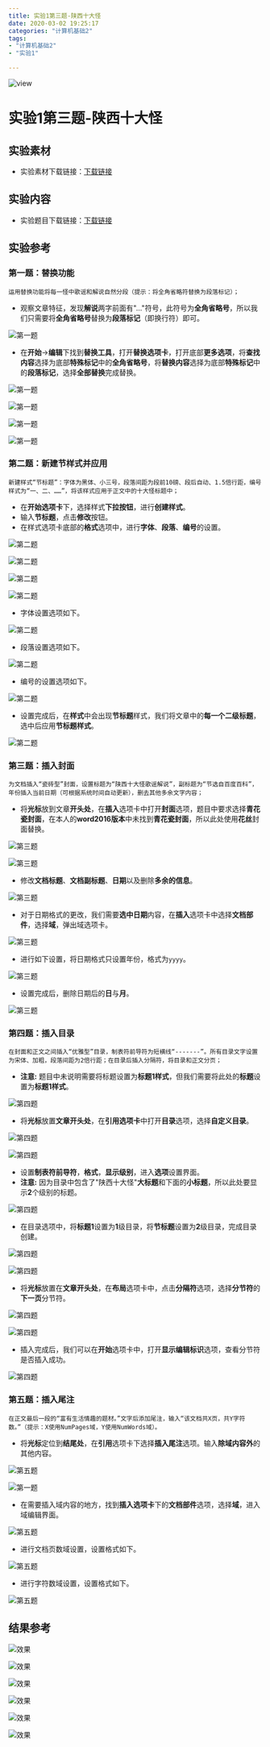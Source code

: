 ```yaml
---
title: 实验1第三题-陕西十大怪
date: 2020-03-02 19:25:17
categories: "计算机基础2"
tags:
- "计算机基础2"
- "实验1"

---
```


![view](http://pic.baotienan.top/blog_picgo/实验1第三题-view.jpg)

<!--more-->
# 实验1第三题-陕西十大怪

## 实验素材

- 实验素材下载链接：[下载链接](/download/实验1第三题素材.docx)

## 实验内容

- 实验题目下载链接：[下载链接](/download/实验1第三题题目.docx)

## 实验参考

### 第一题：替换功能

`运用替换功能将每一怪中歌谣和解说自然分段（提示：将全角省略符替换为段落标记）；`

- 观察文章特征，发现**解说**两字前面有"..."符号，此符号为**全角省略号**，所以我们只需要将**全角省略号**替换为**段落标记**（即换行符）即可。

![第一题](http://pic.baotienan.top/blog_picgo/实验1第三题-第一题步骤1.png)

- 在**开始**->**编辑**下找到**替换工具**，打开**替换选项卡**，打开底部**更多选项**，将**查找内容**选择为底部**特殊标记**中的**全角省略号**，将**替换内容**选择为底部**特殊标记**中的**段落标记**，选择**全部替换**完成替换。

![第一题](http://pic.baotienan.top/blog_picgo/实验1第三题-第一题步骤2.png)

![第一题](http://pic.baotienan.top/blog_picgo/实验1第三题-第一题步骤3.png)

![第一题](http://pic.baotienan.top/blog_picgo/实验1第三题-第一题步骤4.png)

![第一题](http://pic.baotienan.top/blog_picgo/实验1第三题-第一题步骤5.png)

### 第二题：新建节样式并应用

`新建样式“节标题”：字体为黑体、小三号，段落间距为段前10磅、段后自动、1.5倍行距，编号样式为“一、二、……”，将该样式应用于正文中的十大怪标题中；`

- 在**开始选项卡**下，选择样式**下拉按钮**，进行**创建样式**。
- 输入**节标题**，点击**修改**按钮。
- 在样式选项卡底部的**格式**选项中，进行**字体**、**段落**、**编号**的设置。

![第二题](http://pic.baotienan.top/blog_picgo/实验1第三题-第二题步骤1.png)

![第二题](http://pic.baotienan.top/blog_picgo/实验1第三题-第二题步骤2.png)

![第二题](http://pic.baotienan.top/blog_picgo/实验1第三题-第二题步骤3.png)

![第二题](http://pic.baotienan.top/blog_picgo/实验1第三题-第二题步骤4.png)

- 字体设置选项如下。

![第二题](http://pic.baotienan.top/blog_picgo/实验1第三题-第二题步骤5.png)

- 段落设置选项如下。

![第二题](http://pic.baotienan.top/blog_picgo/实验1第三题-第二题步骤6.png)

- 编号的设置选项如下。

![第二题](http://pic.baotienan.top/blog_picgo/实验1第三题-第二题步骤7.png)

- 设置完成后，在**样式**中会出现**节标题**样式，我们将文章中的**每一个二级标题**，选中后应用**节标题样式**。

![第二题](http://pic.baotienan.top/blog_picgo/实验1第三题-第二题步骤8.png)



### 第三题：插入封面

`为文档插入“瓷砖型”封面，设置标题为“陕西十大怪歌谣解说”，副标题为“节选自百度百科”，年份插入当前日期（可根据系统时间自动更新），删去其他多余文字内容；`

- 将**光标**放到文章**开头处**，在**插入**选项卡中打开**封面**选项，题目中要求选择**青花瓷封面**，在本人的**word2016版本**中未找到**青花瓷封面**，所以此处使用**花丝**封面替换。

![第三题](http://pic.baotienan.top/blog_picgo/实验1第三题-第三题步骤1.png)

![第三题](http://pic.baotienan.top/blog_picgo/实验1第三题-第三题步骤2.png)

- 修改**文档标题**、**文档副标题**、**日期**以及删除**多余的信息**。

![第三题](http://pic.baotienan.top/blog_picgo/实验1第三题-第三题步骤3.png)

- 对于日期格式的更改，我们需要**选中日期**内容，在**插入**选项卡中选择**文档部件**，选择**域**，弹出域选项卡。

![第三题](http://pic.baotienan.top/blog_picgo/实验1第三题-第三题步骤4.png)

- 进行如下设置，将日期格式只设置年份，格式为`yyyy`。

![第三题](http://pic.baotienan.top/blog_picgo/实验1第三题-第三题步骤5.png)

- 设置完成后，删除日期后的**日**与**月**。

![第三题](http://pic.baotienan.top/blog_picgo/实验1第三题-第三题步骤6.png)

### 第四题：插入目录

`在封面和正文之间插入“优雅型”目录，制表符前导符为短横线“-------”。所有目录文字设置为宋体、加粗，段落间距为2倍行距；在目录后插入分隔符，将目录和正文分页；`

- **注意:** 题目中未说明需要将标题设置为**标题1样式**，但我们需要将此处的**标题**设置为**标题1样式**。

![第四题](http://pic.baotienan.top/blog_picgo/实验1第三题-第四题步骤0.png)

- 将**光标**放置**文章开头处**，在**引用选项卡**中打开**目录**选项，选择**自定义目录**。

![第四题](http://pic.baotienan.top/blog_picgo/实验1第三题-第四题步骤1.png)

![第四题](http://pic.baotienan.top/blog_picgo/实验1第三题-第四题步骤2.png)

- 设置**制表符前导符**，**格式**，**显示级别**，进入**选项**设置界面。
- **注意:** 因为目录中包含了"陕西十大怪"**大标题**和下面的**小标题**，所以此处要显示**2**个级别的标题。

![第四题](http://pic.baotienan.top/blog_picgo/实验1第三题-第四题步骤3.png)

- 在目录选项中，将**标题1**设置为**1**级目录，将**节标题**设置为**2**级目录，完成目录创建。

![第四题](http://pic.baotienan.top/blog_picgo/实验1第三题-第四题步骤4.png)

![第四题](http://pic.baotienan.top/blog_picgo/实验1第三题-第四题步骤5.png)

- 将**光标**放置在**文章开头处**，在**布局**选项卡中，点击**分隔符**选项，选择**分节符**的**下一页**分节符。

![第四题](http://pic.baotienan.top/blog_picgo/实验1第三题-第四题步骤6.png)

![第四题](http://pic.baotienan.top/blog_picgo/实验1第三题-第四题步骤7.png)

- 插入完成后，我们可以在**开始**选项卡中，打开**显示编辑标识**选项，查看分节符是否插入成功。

![第四题](http://pic.baotienan.top/blog_picgo/实验1第三题-第四题步骤8.png)

### 第五题：插入尾注

`在正文最后一段的“富有生活情趣的题材。”文字后添加尾注，输入“该文档共X页，共Y字符数。”（提示：X使用NumPages域，Y使用NumWords域）。`

- 将**光标**定位到**结尾处**，在**引用**选项卡下选择**插入尾注**选项。输入**除域内容外**的其他内容。

![第五题](http://pic.baotienan.top/blog_picgo/实验1第三题-第五题步骤1.png)

![第一题](http://pic.baotienan.top/blog_picgo/实验1第三题-第五题步骤2.png)

- 在需要插入域内容的地方，找到**插入选项卡**下的**文档部件**选项，选择**域**，进入域编辑界面。

![第五题](http://pic.baotienan.top/blog_picgo/实验1第三题-第五题步骤3.png)

- 进行文档页数域设置，设置格式如下。

![第五题](http://pic.baotienan.top/blog_picgo/实验1第三题-第五题步骤4.png)

- 进行字符数域设置，设置格式如下。

![第五题](http://pic.baotienan.top/blog_picgo/实验1第三题-第五题步骤5.png)

## 结果参考



![效果](http://pic.baotienan.top/blog_picgo/实验1第三题-效果1.png)

![效果](http://pic.baotienan.top/blog_picgo/实验1第三题-效果2.png)

![效果](http://pic.baotienan.top/blog_picgo/实验1第三题-效果3.png)

![效果](http://pic.baotienan.top/blog_picgo/实验1第三题-效果4.png)

![效果](http://pic.baotienan.top/blog_picgo/实验1第三题-效果5.png)

![效果](http://pic.baotienan.top/blog_picgo/实验1第三题-效果6.png)